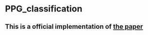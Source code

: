 # PPG_classification

## This is a official implementation of [the paper](https://scholar.google.com/citations?view_op=view_citation&hl=en&user=K8OFSxwAAAAJ&citation_for_view=K8OFSxwAAAAJ:2osOgNQ5qMEC)
